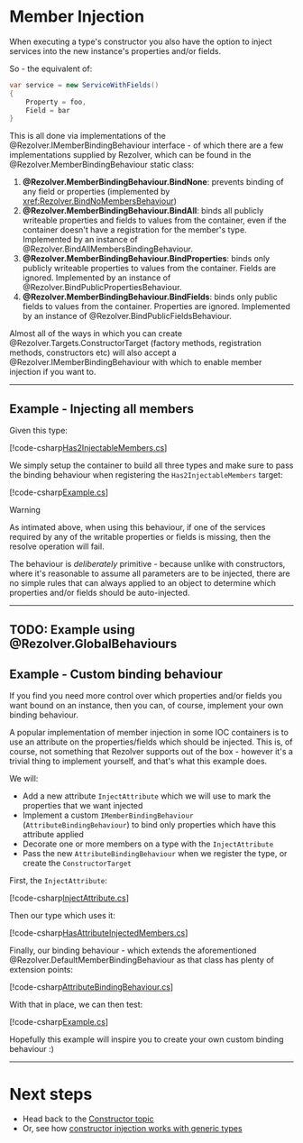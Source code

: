 ﻿# Member Injection

When executing a type's constructor you also have the option to inject services into the new instance's properties
and/or fields.

So - the equivalent of:

```cs
var service = new ServiceWithFields()
{
    Property = foo,
    Field = bar
}
```

This is all done via implementations of the @Rezolver.IMemberBindingBehaviour interface - of which there are a few implementations
supplied by Rezolver, which can be found in the @Rezolver.MemberBindingBehaviour static class:

1. **@Rezolver.MemberBindingBehaviour.BindNone**: prevents binding of any field or properties (implemented by <xref:Rezolver.BindNoMembersBehaviour>)
2. **@Rezolver.MemberBindingBehaviour.BindAll**: binds all publicly writeable properties and fields to values from the container, even
if the container doesn't have a registration for the member's type.  Implemented by an instance of @Rezolver.BindAllMembersBindingBehaviour.
3. **@Rezolver.MemberBindingBehaviour.BindProperties**: binds only publicly writeable properties to values from the container.  Fields are
ignored.  Implemented by an instance of @Rezolver.BindPublicPropertiesBehaviour.
4. **@Rezolver.MemberBindingBehaviour.BindFields**: binds only public fields to values from the container.  Properties are
ignored.  Implemented by an instance of @Rezolver.BindPublicFieldsBehaviour.

Almost all of the ways in which you can create @Rezolver.Targets.ConstructorTarget
(factory methods, registration methods, constructors etc) will also accept a @Rezolver.IMemberBindingBehaviour with which to enable 
member injection if you want to.


* * *

## Example - Injecting all members

Given this type:

[!code-csharp[Has2InjectableMembers.cs](../../../../../test/Rezolver.Tests.Examples/Types/Has2InjectableMembers.cs#example)]

We simply setup the container to build all three types and make sure to pass the binding behaviour when registering the
`Has2InjectableMembers` target:

[!code-csharp[Example.cs](../../../../../test/Rezolver.Tests.Examples/MemberBindingExamples.cs#example1)]

> [!WARNING]
> As intimated above, when using this behaviour, if one of the services required by any of the writable properties or 
> fields is missing, then the resolve operation will fail.
> 
> The behaviour is *deliberately* primitive - because unlike
> with constructors, where it's reasonable to assume all parameters are to be injected, there are no simple rules
> that can always applied to an object to determine which properties and/or fields should be auto-injected.

* * *

## TODO: Example using @Rezolver.GlobalBehaviours

## Example - Custom binding behaviour

If you find you need more control over which properties and/or fields you want bound on an instance, then you can, 
of course, implement your own binding behaviour.

A popular implementation of member injection in some IOC containers is to use an attribute on the properties/fields 
which should be injected.  This is, of course, not something that Rezolver supports out of the box - however it's a trivial
thing to implement yourself, and that's what this example does.

We will:

- Add a new attribute `InjectAttribute` which we will use to mark the properties that we want injected
- Implement a custom `IMemberBindingBehaviour` (`AttributeBindingBehaviour`) to bind only properties which have this attribute applied
- Decorate one or more members on a type with the `InjectAttribute`
- Pass the new `AttributeBindingBehaviour` when we register the type, or create the `ConstructorTarget`

First, the `InjectAttribute`:

[!code-csharp[InjectAttribute.cs](../../../../../test/Rezolver.Tests.Examples/Types/InjectAttribute.cs#example)]

Then our type which uses it:

[!code-csharp[HasAttributeInjectedMembers.cs](../../../../../test/Rezolver.Tests.Examples/Types/HasAttributeInjectedMembers.cs#example)]

Finally, our binding behaviour - which extends the aforementioned @Rezolver.DefaultMemberBindingBehaviour as that class has plenty of
extension points:

[!code-csharp[AttributeBindingBehaviour.cs](../../../../../test/Rezolver.Tests.Examples/Types/AttributeBindingBehaviour.cs#example)]

With that in place, we can then test:

[!code-csharp[Example.cs](../../../../../test/Rezolver.Tests.Examples/MemberBindingExamples.cs#example2)]


Hopefully this example will inspire you to create your own custom binding behaviour :)

* * *

# Next steps

- Head back to the [Constructor topic](index.md)
- Or, see how [constructor injection works with generic types](generics.md)